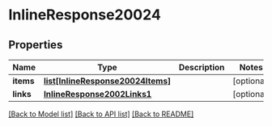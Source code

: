 # InlineResponse20024

## Properties
Name | Type | Description | Notes
------------ | ------------- | ------------- | -------------
**items** | [**list[InlineResponse20024Items]**](InlineResponse20024Items.md) |  | [optional] 
**links** | [**InlineResponse2002Links1**](InlineResponse2002Links1.md) |  | [optional] 

[[Back to Model list]](../README.md#documentation-for-models) [[Back to API list]](../README.md#documentation-for-api-endpoints) [[Back to README]](../README.md)


